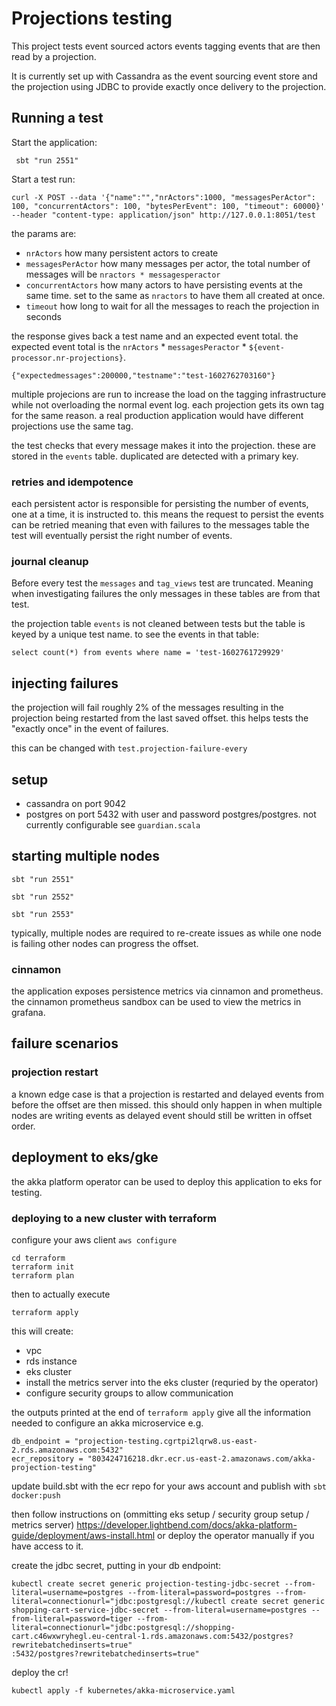 # Projections testing

This project tests event sourced actors events tagging events that are then read by a projection.

It is currently set up with Cassandra as the event sourcing event store and the projection using JDBC to 
provide exactly once delivery to the projection.

## Running a test

Start the application:

```
 sbt "run 2551"
```

Start a test run:

```
curl -X POST --data '{"name":"","nrActors":1000, "messagesPerActor": 100, "concurrentActors": 100, "bytesPerEvent": 100, "timeout": 60000}' --header "content-type: application/json" http://127.0.0.1:8051/test
```

the params are:

* `nrActors` how many persistent actors to create
* `messagesPerActor` how many messages per actor, the total number of messages will be `nractors * messagesperactor`
* `concurrentActors` how many actors to have persisting events at the same time. set to the same as `nractors` to have them all created at once.
* `timeout` how long to wait for all the messages to reach the projection in seconds

the response gives back a test name and an expected event total.
the expected event total is the `nrActors` * `messagesPeractor` * `${event-processor.nr-projections}`.

```
{"expectedmessages":200000,"testname":"test-1602762703160"}
```

multiple projecions are run to increase the load on the tagging infrastructure while not overloading the normal event log.
each projection gets its own tag for the same reason. a real production application would have different projections use the same tag.

the test checks that every message makes it into the projection. these are stored in the `events` table. duplicated 
are detected with a primary key.


### retries and idempotence

each persistent actor is responsible for persisting the number of events, one at a time, it is instructed to. this means the request to persist
the events can be retried meaning that even with failures to the messages table the test will eventually persist the right number of events.

### journal cleanup

Before every test the `messages` and `tag_views` test are truncated. Meaning when investigating failures the only messages in these tables
are from that test.

the projection table `events` is not cleaned between tests but the table is keyed by a unique test name. to see the events in that table:

```
select count(*) from events where name = 'test-1602761729929'
```

## injecting failures

the projection will fail roughly 2% of the messages resulting in the projection being restarted from the last saved offset.
this helps tests the "exactly once" in the event of failures.

this can be changed with `test.projection-failure-every`

## setup

* cassandra on port 9042
* postgres on port 5432 with user and password postgres/postgres. not currently configurable see `guardian.scala`

## starting multiple nodes

`sbt "run 2551"`

`sbt "run 2552"`

`sbt "run 2553"`

typically, multiple nodes are required to re-create issues as while one node is failing other nodes can progress the offset.

### cinnamon

the application exposes persistence metrics via cinnamon and prometheus. the cinnamon prometheus sandbox can be used to 
view the metrics in grafana.

## failure scenarios

### projection restart

a known edge case is that a projection is restarted and delayed events from before the offset are then missed.
this should only happen in when multiple nodes are writing events as delayed event should still be written in offset 
order.


## deployment to eks/gke

the akka platform operator can be used to deploy this application to eks for testing. 

### deploying to a new cluster with terraform

configure your aws client `aws configure`

```
cd terraform
terraform init
terraform plan
```

then to actually execute

```
terraform apply
```

this will create:

- vpc
- rds instance
- eks cluster
- install the metrics server into the eks cluster (requried by the operator)
- configure security groups to allow communication

the outputs printed at the end of `terraform apply` give all the information needed to configure an akka microservice e.g. 

```
db_endpoint = "projection-testing.cgrtpi2lqrw8.us-east-2.rds.amazonaws.com:5432"
ecr_repository = "803424716218.dkr.ecr.us-east-2.amazonaws.com/akka-projection-testing"
```

update build.sbt with the ecr repo for your aws account and publish with `sbt docker:push`

then follow instructions on (ommitting eks setup / security group setup / metrics server) https://developer.lightbend.com/docs/akka-platform-guide/deployment/aws-install.html
or deploy the operator manually if you have access to it.

create the jdbc secret, putting in your db endpoint:

```
kubectl create secret generic projection-testing-jdbc-secret --from-literal=username=postgres --from-literal=password=postgres --from-literal=connectionurl="jdbc:postgresql://kubectl create secret generic shopping-cart-service-jdbc-secret --from-literal=username=postgres --from-literal=password=tiger --from-literal=connectionurl="jdbc:postgresql://shopping-cart.c46wxwryhegl.eu-central-1.rds.amazonaws.com:5432/postgres?rewritebatchedinserts=true"
:5432/postgres?rewritebatchedinserts=true"

```

deploy the cr!

```
kubectl apply -f kubernetes/akka-microservice.yaml
```





